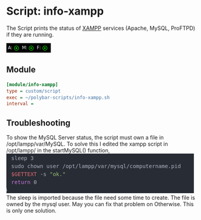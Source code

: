 # Script: info-xampp

The Script prints the status of [XAMPP](https://www.apachefriends.org/de/index.html) services (Apache, MySQL, ProFTPD) if they are running.

![info-xampp](screenshots/1.png)


## Module

```ini
[module/info-xampp]
type = custom/script
exec = ~/polybar-scripts/info-xampp.sh
interval =
```

## Troubleshooting

To show the MySQL Server status, the script must own a file in /opt/lampp/var/MySQL.
To solve this I edited the xampp script in /opt/lampp/ in the startMySQL() function, ![MySQL Troubleshooting](screenshots/xampp-mysql.png) <br>
The sleep is imported because the file need some time to create.
The file is owned by the mysql user. May you can fix that problem on Otherwise. This is only one solution.
